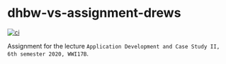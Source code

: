 # dhbw-vs-assignment-drews

[![ci](https://github.com/robingenz/dhbw-assignment-drews/workflows/CI/badge.svg?branch=master)](https://github.com/robingenz/dhbw-assignment-drews/actions?query=workflow%3ACI)

Assignment for the lecture `Application Development and Case Study II, 6th semester 2020, WWI17B`. 
